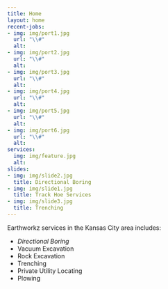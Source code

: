 ```yaml
---
title: Home
layout: home
recent-jobs:
- img: img/port1.jpg
  url: "\\#"
  alt: 
- img: img/port2.jpg
  url: "\\#"
  alt: 
- img: img/port3.jpg
  url: "\\#"
  alt: 
- img: img/port4.jpg
  url: "\\#"
  alt: 
- img: img/port5.jpg
  url: "\\#"
  alt: 
- img: img/port6.jpg
  url: "\\#"
  alt: 
services:
  img: img/feature.jpg
  alt: 
slides:
- img: img/slide2.jpg
  title: Directional Boring
- img: img/slide1.jpg
  title: Track Hoe Services
- img: img/slide3.jpg
  title: Trenching
---
```


Earthworkz services in the Kansas City area includes:

- *Directional Boring*
- Vacuum Excavation
- Rock Excavation
- Trenching
- Private Utility Locating
- Plowing

